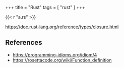 +++
title = "Rust"
tags = [ "rust" ]
+++

{{< r "a.rs" >}}

<https://doc.rust-lang.org/reference/types/closure.html>

## References

- <https://programming-idioms.org/idiom/4>
- <https://rosettacode.org/wiki/Function_definition>
